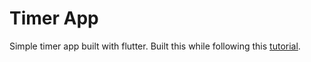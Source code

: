 # Timer App

Simple timer app built with flutter. Built this while following this [tutorial](https://medium.com/aviabird/flutter-tutorial-how-to-build-an-app-from-scratch-b88d4e0e10d7).
